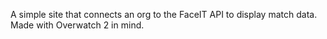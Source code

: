 A simple site that connects an org to the FaceIT API to display match data. Made with Overwatch 2 in mind.
